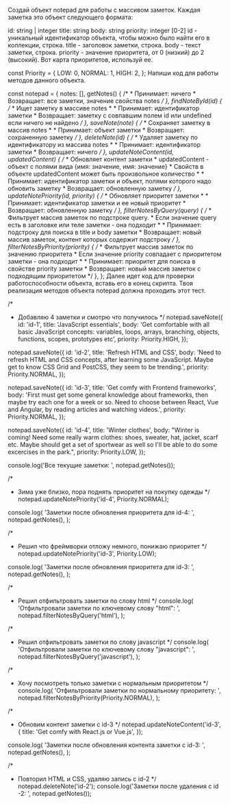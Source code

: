 Создай объект notepad для работы с массивом заметок. Каждая заметка это объект следующего формата:

id: string | integer
title: string
body: string
priority: integer [0-2]
id - уникальный идентификатор объекта, чтобы можно было найти его в коллекции, строка.
title - заголовок заметки, строка.
body - текст заметки, строка.
priority - значение приоритета, от 0 (низкий) до 2 (высокий).
Вот карта приоритетов, используй ее.

const Priority = {
  LOW: 0,
  NORMAL: 1,
  HIGH: 2,
};
Напиши код для работы методов данного объекта.

const notepad = {
  notes: [],
  getNotes() {
    /*
     * Принимает: ничего
     * Возвращает: все заметки, значение свойства notes
     */
  },
  findNoteById(id) {
    /*
     * Ищет заметку в массиве notes
     *
     * Принимает: идентификатор заметки
     * Возвращает: заметку с совпавшим полем id или undefined если ничего не найдено
     */
  },
  saveNote(note) {
    /*
     * Сохраняет заметку в массив notes
     *
     * Принимает: объект заметки
     * Возвращает: сохраненную заметку
     */
  },
  deleteNote(id) {
    /*
     * Удаляет заметку по идентификатору из массива notes
     *
     * Принимает: идентификатор заметки
     * Возвращает: ничего
     */
  },
  updateNoteContent(id, updatedContent) {
    /*
     * Обновляет контент заметки
     * updatedContent - объект с полями вида {имя: значение, имя: значение}
     * Свойств в объекте updatedContent может быть произвольное количество
     *
     * Принимает: идентификатор заметки и объект, полями которого надо обновить заметку
     * Возвращает: обновленную заметку
     */
  },
  updateNotePriority(id, priority) {
    /*
     * Обновляет приоритет заметки
     *
     * Принимает: идентификатор заметки и ее новый приоритет
     * Возвращает: обновленную заметку
     */
  },
  filterNotesByQuery(query) {
    /*
     * Фильтрует массив заметок по подстроке query.
     * Если значение query есть в заголовке или теле заметки - она подходит
     *
     * Принимает: подстроку для поиска в title и body заметки
     * Возвращает: новый массив заметок, контент которых содержит подстроку
     */
  },
  filterNotesByPriority(priority) {
    /*
     * Фильтрует массив заметок по значению приоритета
     * Если значение priority совпадает с приоритетом заметки - она подходит
     *
     * Принимает: приоритет для поиска в свойстве priority заметки
     * Возвращает: новый массив заметок с подходящим приоритетом
     */
  },
};
Далее идет код для проверки работоспособности объекта, вставь его в конец скрипта. Твоя реализация методов объекта notepad должна проходить этот тест.

/*
 * Добавляю 4 заметки и смотрю что получилось
 */
notepad.saveNote({
  id: 'id-1',
  title: 'JavaScript essentials',
  body:
    'Get comfortable with all basic JavaScript concepts: variables, loops, arrays, branching, objects, functions, scopes, prototypes etc',
  priority: Priority.HIGH,
});

notepad.saveNote({
  id: 'id-2',
  title: 'Refresh HTML and CSS',
  body:
    'Need to refresh HTML and CSS concepts, after learning some JavaScript. Maybe get to know CSS Grid and PostCSS, they seem to be trending.',
  priority: Priority.NORMAL,
});

notepad.saveNote({
  id: 'id-3',
  title: 'Get comfy with Frontend frameworks',
  body:
    'First must get some general knowledge about frameworks, then maybe try each one for a week or so. Need to choose between React, Vue and Angular, by reading articles and watching videos.',
  priority: Priority.NORMAL,
});

notepad.saveNote({
  id: 'id-4',
  title: 'Winter clothes',
  body:
    "Winter is coming! Need some really warm clothes: shoes, sweater, hat, jacket, scarf etc. Maybe should get a set of sportwear as well so I'll be able to do some excercises in the park.",
  priority: Priority.LOW,
});

console.log('Все текущие заметки: ', notepad.getNotes());

/*
 * Зима уже близко, пора поднять приоритет на покупку одежды
 */
notepad.updateNotePriority('id-4', Priority.NORMAL);

console.log(
  'Заметки после обновления приоритета для id-4: ',
  notepad.getNotes(),
);

/*
 * Решил что фреймворки отложу немного, понижаю приоритет
 */
notepad.updateNotePriority('id-3', Priority.LOW);

console.log(
  'Заметки после обновления приоритета для id-3: ',
  notepad.getNotes(),
);

/*
 * Решил отфильтровать заметки по слову html
 */
console.log(
  'Отфильтровали заметки по ключевому слову "html": ',
  notepad.filterNotesByQuery('html'),
);

/*
 * Решил отфильтровать заметки по слову javascript
 */
console.log(
  'Отфильтровали заметки по ключевому слову "javascript": ',
  notepad.filterNotesByQuery('javascript'),
);

/*
 * Хочу посмотреть только заметки с нормальным приоритетом
 */
console.log(
  'Отфильтровали заметки по нормальному приоритету: ',
  notepad.filterNotesByPriority(Priority.NORMAL),
);

/*
 * Обновим контент заметки с id-3
 */
notepad.updateNoteContent('id-3', {
  title: 'Get comfy with React.js or Vue.js',
});

console.log(
  'Заметки после обновления контента заметки с id-3: ',
  notepad.getNotes(),
);

/*
 * Повторил HTML и CSS, удаляю запись c id-2
 */
notepad.deleteNote('id-2');
console.log('Заметки после удаления с id -2: ', notepad.getNotes());